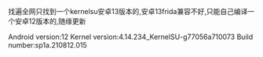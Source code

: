 找遍全网只找到一个kernelsu安卓13版本的,安卓13frida兼容不好,只能自己编译一个安卓12版本的,随缘更新

Android version:12 
Kernel version:4.14.234_KernelSU-g77056a710073
Build number:sp1a.210812.015
